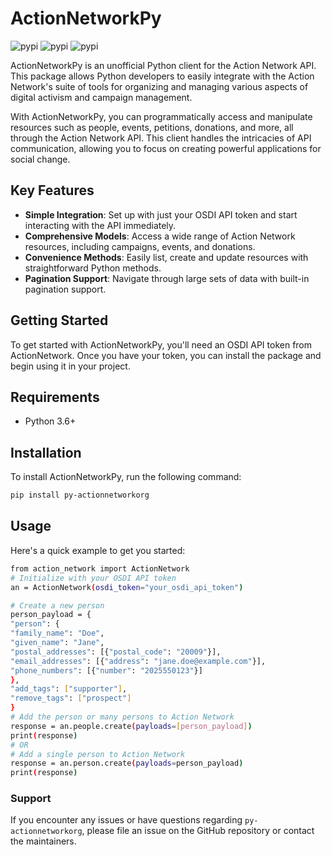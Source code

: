 # ActionNetworkPy

![pypi](https://img.shields.io/pypi/dd/py-actionnetworkorg)
![pypi](https://img.shields.io/pypi/dw/py-actionnetworkorg)
![pypi](https://img.shields.io/pypi/dm/py-actionnetworkorg)


ActionNetworkPy is an unofficial Python client for the Action Network API. This package allows Python developers to easily integrate with the Action Network's suite of tools for organizing and managing various aspects of digital activism and campaign management.

With ActionNetworkPy, you can programmatically access and manipulate resources such as people, events, petitions, donations, and more, all through the Action Network API. This client handles the intricacies of API communication, allowing you to focus on creating powerful applications for social change.

## Key Features

- **Simple Integration**: Set up with just your OSDI API token and start interacting with the API immediately.
- **Comprehensive Models**: Access a wide range of Action Network resources, including campaigns, events, and donations.
- **Convenience Methods**: Easily list, create and update resources with straightforward Python methods.
- **Pagination Support**: Navigate through large sets of data with built-in pagination support.

## Getting Started

To get started with ActionNetworkPy, you'll need an OSDI API token from ActionNetwork. Once you have your token, you can install the package and begin using it in your project.

## Requirements

- Python 3.6+

## Installation

To install ActionNetworkPy, run the following command:
```sh
pip install py-actionnetworkorg
```

## Usage

Here's a quick example to get you started:
```sh
from action_network import ActionNetwork
# Initialize with your OSDI API token
an = ActionNetwork(osdi_token="your_osdi_api_token")

# Create a new person
person_payload = {
"person": {
"family_name": "Doe",
"given_name": "Jane",
"postal_addresses": [{"postal_code": "20009"}],
"email_addresses": [{"address": "jane.doe@example.com"}],
"phone_numbers": [{"number": "2025550123"}]
},
"add_tags": ["supporter"],
"remove_tags": ["prospect"]
}
# Add the person or many persons to Action Network
response = an.people.create(payloads=[person_payload])
print(response)
# OR
# Add a single person to Action Network
response = an.person.create(payloads=person_payload)
print(response)
```

### Support

If you encounter any issues or have questions regarding `py-actionnetworkorg`, please file an issue on the GitHub repository or contact the maintainers.